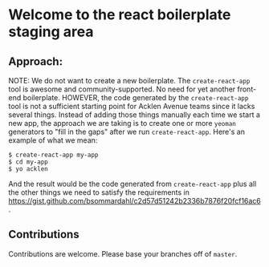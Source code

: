 # Welcome to the react boilerplate staging area

## Approach:
NOTE: We do not want to create a new boilerplate. The `create-react-app` tool is awesome and community-supported. No need for yet another front-end boilerplate. HOWEVER, the code generated by the `create-react-app` tool is not a sufficient starting point for Acklen Avenue teams since it lacks several things. Instead of adding those things manually each time we start a new app, the approach we are taking is to create one or more `yeoman` generators to "fill in the gaps" after we run `create-react-app`. Here's an example of what we mean:

```
$ create-react-app my-app
$ cd my-app
$ yo acklen
```

And the result would be the code generated from `create-react-app` plus all the other things we need to satisfy the requirements in https://gist.github.com/bsommardahl/c2d57d51242b2336b7876f20fcf16ac6.

## Contributions
Contributions are welcome. Please base your branches off of `master`. 
